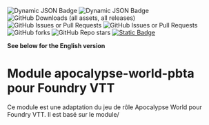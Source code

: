![Dynamic JSON Badge](https://img.shields.io/badge/dynamic/json?url=https%3A%2F%2Fraw.githubusercontent.com%2FYanKlInnomme%2FFoundryVTT-apocalypse-world%2Fmaster%2Fmodule.json&query=%24.compatibility.verified&label=foundry%20vtt&color=%23ee9b3a) ![Dynamic JSON Badge](https://img.shields.io/badge/dynamic/json?url=https%3A%2F%2Fraw.githubusercontent.com%2FYanKlInnomme%2FFoundryVTT-apocalypse-world%2Fmaster%2Fmodule.json&query=%24.version&label=version&color=%230f2f2b) ![GitHub Downloads (all assets, all releases)](https://img.shields.io/github/downloads/YanKlInnomme/FoundryVTT-apocalypse-world/total) ![GitHub Issues or Pull Requests](https://img.shields.io/github/issues-raw/YanKlInnomme/FoundryVTT-apocalypse-world) ![GitHub Issues or Pull Requests](https://img.shields.io/github/issues-closed-raw/YanKlInnomme/FoundryVTT-apocalypse-world) ![GitHub forks](https://img.shields.io/github/forks/YanKlInnomme/FoundryVTT-apocalypse-world) ![GitHub Repo stars](https://img.shields.io/github/stars/YanKlInnomme/FoundryVTT-apocalypse-world) <a href="https://www.buymeacoffee.com/yank">![Static Badge](https://img.shields.io/badge/buy_me_a_coffee-FFDD00?logo=Buy%20Me%20A%20Coffee&logoColor=black)</a>

**See below for the English version**

# Module apocalypse-world-pbta pour Foundry VTT

Ce module est une adaptation du jeu de rôle Apocalypse World pour Foundry VTT. Il est basé sur le module/
